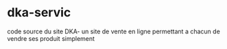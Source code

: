 # dka-servic
code source du site DKA- un site de vente en ligne permettant a chacun de vendre ses produit simplement
